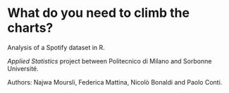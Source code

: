 # What do you need to climb the charts?
Analysis of a Spotify dataset in R.

*Applied Statistics* project between Politecnico di Milano and Sorbonne Université.

Authors: Najwa Moursli, Federica Mattina, Nicolò Bonaldi and Paolo Conti.
